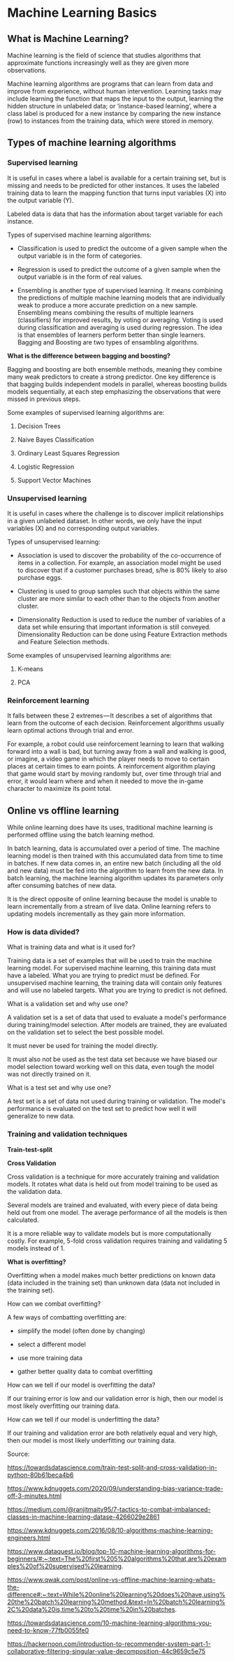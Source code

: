 # Machine Learning Basics

## What is Machine Learning?

Machine learning is the field of science that studies algorithms that approximate functions increasingly well as they are given more observations. 

Machine learning algorithms are programs that can learn from data and improve from experience, without human intervention. Learning tasks may include learning the function that maps the input to the output, learning the hidden structure in unlabeled data; or ‘instance-based learning’, where a class label is produced for a new instance by comparing the new instance (row) to instances from the training data, which were stored in memory. 


## Types of machine learning algorithms

### Supervised learning

It is useful in cases where a label is available for a certain training set, but is missing and needs to be predicted for other instances. It uses the labeled training data to learn the mapping function that turns input variables (X) into the output variable (Y).

Labeled data is data that has the information about target variable for each instance. 

Types of supervised machine learning algorithms:

- Classification is used to predict the outcome of a given sample when the output variable is in the form of categories.

- Regression is used to predict the outcome of a given sample when the output variable is in the form of real values.

- Ensembling is another type of supervised learning. It means combining the predictions of multiple machine learning models that are individually weak to produce a more accurate prediction on a new sample. Ensembling means combining the results of multiple learners (classifiers) for improved results, by voting or averaging. Voting is used during classification and averaging is used during regression. The idea is that ensembles of learners perform better than single learners. Bagging and Boosting are two types of ensambling algorithms.

**What is the difference between bagging and boosting?**

Bagging and boosting are both ensemble methods, meaning they combine many weak predictors to create a strong predictor. One key difference is that bagging builds independent models in parallel, whereas boosting builds models sequentially, at each step emphasizing the observations that were missed in previous steps.


Some examples of supervised learning algorithms are:

1. Decision Trees

2. Naive Bayes Classification

3. Ordinary Least Squares Regression

4. Logistic Regression

5. Support Vector Machines


### Unsupervised learning

It is useful in cases where the challenge is to discover implicit relationships in a given unlabeled dataset. In other words, we only have the input variables (X) and no corresponding output variables. 

Types of unsupervised learning:

- Association is used to discover the probability of the co-occurrence of items in a collection. For example, an association model might be used to discover that if a customer purchases bread, s/he is 80% likely to also purchase eggs.

- Clustering is used to group samples such that objects within the same cluster are more similar to each other than to the objects from another cluster.

- Dimensionality Reduction is used to reduce the number of variables of a data set while ensuring that important information is still conveyed. Dimensionality Reduction can be done using Feature Extraction methods and Feature Selection methods.

Some examples of unsupervised learning algorithms are:

1. K-means

2. PCA


### Reinforcement learning

It falls between these 2 extremes — It describes a set of algorithms that learn from the outcome of each decision.
Reinforcement algorithms usually learn optimal actions through trial and error. 

For example, a robot could use reinforcement learning to learn that walking forward into a wall is bad, but turning away from a wall and walking is good, or imagine, a video game in which the player needs to move to certain places at certain times to earn points. A reinforcement algorithm playing that game would start by moving randomly but, over time through trial and error, it would learn where and when it needed to move the in-game character to maximize its point total.


## Online vs offline learning

While online learning does have its uses, traditional machine learning is performed offline using the batch learning method. 
‍

In batch learning, data is accumulated over a period of time. The machine learning model is then trained with this accumulated data from time to time in batches. If new data comes in, an entire new batch (including all the old and new data) must be fed into the algorithm to learn from the new data. In batch learning, the machine learning algorithm updates its parameters only after consuming batches of new data.

It is the direct opposite of online learning because the model is unable to learn incrementally from a stream of live data. Online learning refers to updating models incrementally as they gain more information.
 


### How is data divided?

What is training data and what is it used for?

Training data is a set of examples that will be used to train the machine learning model.
For supervised machine learning, this training data must have a labeled. What you are trying to predict must be defined.
For unsupervised machine learning, the training data will contain only features and will use no labeled targets. What you are trying to predict is not defined.

What is a validation set and why use one?

A validation set is a set of data that used to evaluate a model's performance during training/model selection. After models are trained, they are evaluated on the validation set to select the best possible model.

It must never be used for training the model directly.

It must also not be used as the test data set because we have biased our model selection toward working well on this data, even tough the model was not directly trained on it.

What is a test set and why use one?

A test set is a set of data not used during training or validation. The model's performance is evaluated on the test set to predict how well it will generalize to new data.

### Training and validation techniques

**Train-test-split**

**Cross Validation**

Cross validation is a technique for more accurately training and validation models. It rotates what data is held out from model training to be used as the validation data.

Several models are trained and evaluated, with every piece of data being held out from one model. The average performance of all the models is then calculated.

It is a more reliable way to validate models but is more computationally costly. For example, 5-fold cross validation requires training and validating 5 models instead of 1.

**What is overfitting?**

Overfitting when a model makes much better predictions on known data (data included in the training set) than unknown data (data not included in the training set).

How can we combat overfitting?

A few ways of combatting overfitting are:

- simplify the model (often done by changing)

- select a different model

- use more training data

- gather better quality data to combat overfitting

How can we tell if our model is overfitting the data?

If our training error is low and our validation error is high, then our model is most likely overfitting our training data.

How can we tell if our model is underfitting the data?

If our training and validation error are both relatively equal and very high, then our model is most likely underfitting our training data.

Source:
    
https://towardsdatascience.com/train-test-split-and-cross-validation-in-python-80b61beca4b6

https://www.kdnuggets.com/2020/09/understanding-bias-variance-trade-off-3-minutes.html

https://medium.com/@ranjitmaity95/7-tactics-to-combat-imbalanced-classes-in-machine-learning-datase-4266029e2861

https://www.kdnuggets.com/2016/08/10-algorithms-machine-learning-engineers.html

https://www.dataquest.io/blog/top-10-machine-learning-algorithms-for-beginners/#:~:text=The%20first%205%20algorithms%20that,are%20examples%20of%20supervised%20learning.

https://www.qwak.com/post/online-vs-offline-machine-learning-whats-the-difference#:~:text=While%20online%20learning%20does%20have,using%20the%20batch%20learning%20method.&text=In%20batch%20learning%2C%20data%20is,time%20to%20time%20in%20batches.

https://towardsdatascience.com/10-machine-learning-algorithms-you-need-to-know-77fb0055fe0

https://hackernoon.com/introduction-to-recommender-system-part-1-collaborative-filtering-singular-value-decomposition-44c9659c5e75
